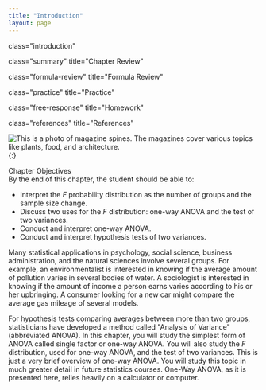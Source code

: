 ```yaml
---
title: "Introduction"
layout: page
---
```



<cnx-pi data-type="cnx.flag.introduction"> class="introduction" </cnx-pi>

<cnx-pi data-type="cnx.eoc">class="summary" title="Chapter Review"</cnx-pi>

<cnx-pi data-type="cnx.eoc">class="formula-review" title="Formula Review"</cnx-pi>

<cnx-pi data-type="cnx.eoc">class="practice" title="Practice"</cnx-pi>

<cnx-pi data-type="cnx.eoc">class="free-response" title="Homework"</cnx-pi>

<cnx-pi data-type="cnx.eoc">class="references" title="References"</cnx-pi>

 ![This is a photo of magazine spines. The magazines cover various topics like plants, food, and architecture.](../resources/CNX_Stats_C13_CO.jpg "One-way ANOVA is used to measure information from several groups."){:}

<div data-type="note" data-has-label="true" class="chapter-objectives" data-label="" markdown="1">
<div data-type="title">
Chapter Objectives
</div>
By the end of this chapter, the student should be able to:

* Interpret the *F* probability distribution as the number of groups and the sample size change.
* Discuss two uses for the *F* distribution: one-way ANOVA and the test of two variances.
* Conduct and interpret one-way ANOVA.
* Conduct and interpret hypothesis tests of two variances.

</div>

Many statistical applications in psychology, social science, business administration, and the natural sciences involve several groups. For example, an environmentalist is interested in knowing if the average amount of pollution varies in several bodies of water. A sociologist is interested in knowing if the amount of income a person earns varies according to his or her upbringing. A consumer looking for a new car might compare the average gas mileage of several models.

For hypothesis tests comparing averages between more than two groups, statisticians have developed a method called \"Analysis of Variance\" (abbreviated ANOVA). In this chapter, you will study the simplest form of ANOVA called single factor or one-way ANOVA. You will also study the *F* distribution, used for one-way ANOVA, and the test of two variances. This is just a very brief overview of one-way ANOVA. You will study this topic in much greater detail in future statistics courses. One-Way ANOVA, as it is presented here, relies heavily on a calculator or computer.

